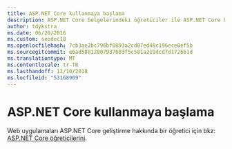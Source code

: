 ```yaml
---
title: ASP.NET Core kullanmaya başlama
description: ASP.NET Core belgelerindeki öğreticiler ile ASP.NET Core hakkında daha fazla bilgi edinin.
author: tdykstra
ms.date: 06/20/2016
ms.custom: seodec18
ms.openlocfilehash: 7cb3ae2bc796bf0893a2cd07ed48c196ece0ef5b
ms.sourcegitcommit: e6ad58812807937b03f5c581a219dcd7d1726b1d
ms.translationtype: MT
ms.contentlocale: tr-TR
ms.lasthandoff: 12/10/2018
ms.locfileid: "53168909"
---
```

# <a name="getting-started-with-aspnet-core"></a>ASP.NET Core kullanmaya başlama

Web uygulamaları ASP.NET Core geliştirme hakkında bir öğretici için bkz: [ASP.NET Core öğreticilerini](/aspnet/core/tutorials).
